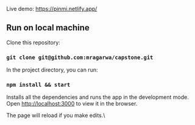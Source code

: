Live demo: https://pinmi.netlify.app/

## Run on local machine

Clone this repository:

### `git clone git@github.com:mragarwa/capstone.git`

In the project directory, you can run:

### `npm install && start`

Installs all the dependencies and runs the app in the development mode.\
Open [http://localhost:3000](http://localhost:3000) to view it in the browser.

The page will reload if you make edits.\

